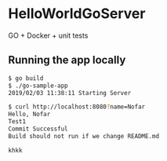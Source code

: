 # HelloWorldGoServer
GO + Docker + unit tests


## Running the app locally

```bash
$ go build
$ ./go-sample-app
2019/02/03 11:38:11 Starting Server
```

```bash
$ curl http://localhost:8080?name=Nofar
Hello, Nofar 
Test1
Commit Successful
Build should not run if we change README.md 

khkk

  
   
   
    
         
          
               
 
   
  
